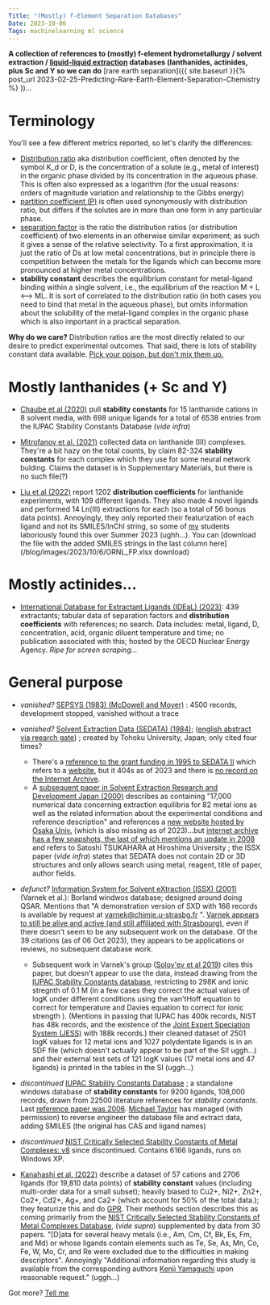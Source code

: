 ```yaml
---
Title: "(Mostly) f-Element Separation Databases"
Date: 2023-10-06
Tags: machinelearning ml science 
---
```


**A collection of references to (mostly) f-element hydrometallurgy / solvent extraction / [liquid-liquid extraction](https://en.wikipedia.org/wiki/Liquid–liquid_extraction) databases (lanthanides, actinides, plus Sc and Y so we can do** [rare earth separation]({{ site.baseurl }}{% post_url 2023-02-25-Predicting-Rare-Earth-Element-Separation-Chemistry %} ))...

# Terminology 

You'll see a few different metrics reported, so let's clarify the differences:

- [Distribution ratio](https://en.wikipedia.org/wiki/Liquid–liquid_extraction#Distribution_ratio) aka distribution coefficient, often denoted by the symbol K_d or D, is the concentration of a solute (e.g., metal of interest) in the organic phase divided by its concentration in the aqueous phase.  This is often also expressed as a logarithm (for the usual reasons: orders of magnitude variation and relationship to the Gibbs energy)
- [partition coefficient (P)](https://en.wikipedia.org/wiki/Partition_coefficient) is often used synonymously with distribution ratio, but differs if the solutes are in more than one form in any particular phase.  
- [separation factor](https://en.wikipedia.org/wiki/Liquid–liquid_extraction#Separation_factors) is the ratio the distribution ratios (or distribution coefficient) of two elements in an otherwise similar experiment; as such it gives a sense of the relative selectivity.  To a first approximation, it is just the ratio of Ds at low metal concentrations, but in principle there is competition between the metals for the ligands which can become more pronounced at higher metal concentrations.
- **stability constant** describes the equilibrium constant for metal-ligand binding within a single solvent, i.e., the equilibrium of the reaction M + L <--> ML.  It is sort of correlated to the distribution ratio (in both cases you need to bind that metal in the aqueous phase), but omits information about the solubility of the metal-ligand complex in the organic phase which is also important in a practical separation.  

**Why do we care?** Distribution ratios are the most directly related to our desire to predict experimental outcomes.  That said, there is lots of stability constant data available.  [Pick your poison, but don't mix them up.](https://condenaststore.com/featured/that-nice-romeo-boy-pia-guerra-and-ian-boothby.html) 

# Mostly lanthanides (+ Sc and Y)


- [Chaube et al (2020)](https://dx.doi.org/10.1038/s41598-020-71255-9) pull **stability constants** for 15 lanthanide cations in 8 solvent media, with 698 unique ligands for a total of 6538 entries from the IUPAC Stability Constants Database (*vide infra*)

- [Mitrofanov et al. (2021)](https://dx.doi.org/10.3390/molecules26113237) collected data on lanthanide (III) complexes.  They're a bit hazy on the total counts, by claim 82-324 **stability constants** for each complex which they use for some neural network bulding. Claims the dataset is in Supplementary Materials, but there is no such file(?)  

- [Liu et al (2022)](https://doi.org/10.1021/jacsau.2c00122) report 1202 **distribution coefficients** for lanthanide experiments, with 109 different ligands. They also made 4 novel ligands and performed 14 Ln(III) extractions for each (so a total of 56 bonus data points).  Annoyingly, they only reported their featurization of each ligand and not its SMILES/InChI string, so some of [my](https://scholar.google.com/citations?user=zJC_7roAAAAJ&hl=en) students laboriously found this over Summer 2023 (ughh...).  You can [download the file with the added SMILES strings in the last column here](/blog/images/2023/10/6/ORNL_FP.xlsx download)

# Mostly actinides...

- [International Database for Extractant Ligands (IDEaL) (2023)](https://www.oecd-nea.org/ideal/):  439 extractants; tabular data of separation factors and **distribution coefficients** with references; no search.  Data includes:  metal, ligand, D, concentration, acid, organic diluent temperature and time;  no publication associated with this; hosted by the OECD Nuclear Energy Agency.  *Ripe for screen scraping...*


# General purpose

- *vanished?* [SEPSYS (1983) (McDowell and Moyer)](https://scholar.google.com/scholar_lookup?hl=en&publication_year=1983&pages=1-4&journal=%0ASolvent+Extr.+Ion+Exchange%0A&author=W.+J.+McDowell&author=D.+C.+Michelson&author=B.+A.+Moyer&author=C.+F.+Coleman&title=A+Source+of+Solvent+Extraction+Information) : 4500 records, development stopped, vanished without a trace

- *vanished?* [Solvent Extraction Data (SEDATA) (1984)](http://dx.doi.org/10.2116/bunsekikagaku.33.6_T52); ([english abstract via reearch gate](https://www.researchgate.net/publication/311932511_Construction_of_a_database_for_solvent_extraction)) ;  created by Tohoku University, Japan; only cited four times?   
    - There's a [reference to the grant funding in 1995 to SEDATA II](https://kaken.nii.ac.jp/en/grant/KAKENHI-PROJECT-07554041/) which refers to a [website](http://www.tut3c.tut.ac.jp/sedata), but it 404s as of 2023 and there is [no record on the Internet Archive](https://web.archive.org/web/20230000000000*/http://www.tut3c.tut.ac.jp/sedata).  
    - A [subsequent paper in  Solvent Extraction Research and Development Japan (2000)](https://www.researchgate.net/publication/292416232_Construction_of_an_Internet_compatible_database_for_solvent_extraction_of_metal_ions) describes  as containing "17,000 numerical data concerning extraction equilibria for 82 metal ions as well as the related information about the experimental conditions and reference description" and references a [new website hosted by Osaka Univ.](http://sedatant.chem.sci.osaka-u.ac.jp/) (which is also missing as of 2023)...but [internet archive has a few snapshots, the last of which mentions an update in 2008](https://web.archive.org/web/20100714055846/http://sedatant.chem.sci.osaka-u.ac.jp/) and refers to Satoshi TSUKAHARA at Hiroshima University ;  the ISSX paper (*vide infra*) states that SEDATA does not contain 2D or 3D structures and only allows search using metal, reagent, title of paper, author fields.  

- *defunct?* [Information System for Solvent eXtraction (ISSX) (2001)](https://doi.org/10.1081/SEI-100107025)  (Varnek et al.): Borland windwos database; designed around doing QSAR. Mentions that "A demonstration version of SXD with 166 records is available by request at varnek@chimie.u-strasbg.fr ".  [Varnek appears to still be alive and active (and still affiliated with Strasbourg)](https://scholar.google.fr/citations?hl=en&user=hcMM9qYAAAAJ&view_op=list_works&sortby=pubdate), even if there doesn't seem to be any subsequent work on the database.  Of the 39 citations (as of 06 Oct 2023), they appears to be applications or reviews, no subsequent database work.
    - Subsequent work in Varnek's group ([Solov'ev et al 2019](https://doi.org/10.1002/minf.201900002)) cites this paper, but doesn't appear to use the data, instead drawing from the [IUPAC Stability Constants database](https://old.iupac.org/publications/scdb/index.html), restricting to 298K and ionic stregnth of 0.1 M (in a few cases they correct the actual values of logK under different conditions using the van'tHoff equation to correct for temperature and Davies equation to correct for ionic strength ).  (Mentions in passing that IUPAC has 400k records, NIST has 48k records, and the existence of the [Joint Expert Speciation System (JESS)](https://pubs.acs.org/doi/abs/10.1021/bk-2005-0910.ch003) with 188k records.) their cleaned dataset of 2501 logK values for 12 metal ions and 1027 polydentate ligands is in an SDF file (which doesn't actually appear to be part of the SI! uggh...) and their external test sets of 121 logK values (17 metal ions and 47 ligands) is printed in the tables in the SI (uggh...)   

- *discontinued* [IUPAC Stability Constants Database](https://old.iupac.org/publications/scdb/index.html) ; a standalone windows database of **stability constants** for 9200 ligands, 108,000 records, drawn from 22500 literature references for *stability constants*. Last [reference paper was 2006](https://doi.org/10.1515/ci.2006.28.5.14).  [Michael Taylor](https://scholar.google.com/citations?user=lw_MEZgAAAAJ&hl=en&oi=ao) has managed (with permission) to reverse engineer the database file and extract data, adding SMILES (the original has CAS and ligand names) 

- *discontinued* [NIST Critically Selected Stability Constants of Metal Complexes: v8](https://www.nist.gov/srd/nist46) since discontinued.  Contains 6166 ligands, runs on Windows XP.   

- [Kanahashi et al. (2022)](https://doi.org/10.1038/s41598-022-15300-9) describe a dataset of 57 cations and 2706 ligands (for 19,810 data points) of **stability constant** values (including multi-order data for a small subset); heavily biased to Cu2+, Ni2+, Zn2+, Co2+, Cd2+, Ag+, and Ca2+ (which account for 50% of the total data.); they featurize this and do [GPR](https://scikit-learn.org/stable/modules/gaussian_process.html).  Their methods section describes this as coming primarily from the [NIST Critically Selected Stability Constants of Metal Complexes Database](https://www.nist.gov/srd/nist46), (*vide supra*) supplemented by data from 30 papers.  "[D]ata for several heavy metals (i.e., Am, Cm, Cf, Bk, Es, Fm, and Md) or whose ligands contain elements such as Te, Se, As, Mn, Co, Fe, W, Mo, Cr, and Re were excluded due to the difficulties in making descriptors".  Annoyingly "Additional information regarding this study is available from the corresponding authors [Kenji Yamaguchi](mailto:kyam@mmc.co.jp) upon reasonable request." (uggh...)



Got more?  [Tell me](mailto:jschrier@fordham.edu?subject=databases)